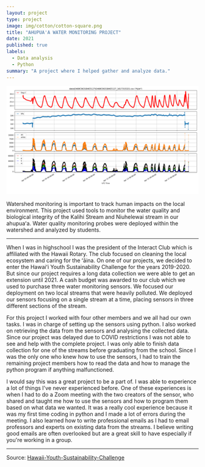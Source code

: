 ```yaml
---
layout: project
type: project
image: img/cotton/cotton-square.png
title: "AHUPUA'A WATER MONITORING PROJECT"
date: 2021
published: true
labels:
  - Data analysis
  - Python
summary: "A project where I helped gather and analyze data."
---
```


<img class="img-fluid" src="img/unknown.png">

Watershed monitoring is important to track human impacts on the local environment. This project used tools to monitor the water quality and biological integrity of the Kalihi Stream and Niuhelewai stream in our ahupuaʻa. Water quality monitoring probes were deployed within the watershed and analyzed by students.

<hr>

<p>
When I was in highschool I was the president of the Interact Club which is affiliated with the Hawaii Rotary. The club focused on cleaning the local ecosystem and caring for the ʻāina. On one of our projects, we decided to enter the Hawaiʻi Youth Sustainability Challenge for the years 2019-2020. But since our project requires a long data collection we were able to get an extension until 2021. A cash budget was awarded to our club which we used to purchase three water monitoring sensors. We focused our deployment on two local streams that were heavily polluted. We deployed our sensors focusing on a single stream at a time, placing sensors in three different sections of the stream.
</p>
<p>
For this project I worked with four other members and we all had our own tasks. I was in charge of setting up the sensors using python. I also worked on retrieving the data from the sensors and analysing the collected data. Since our project was delayed due to COVID restrictions I was not able to see and help with the complete project. I was only able to finish data collection for one of the streams before graduating from the school. Since I was the only one who knew how to use the sensors, I had to train the remaining project members how to read the data and how to manage the python program if anything malfunctioned. 
</p>
<p>
I would say this was a great project to be a part of. I was able to experience a lot of things I've never experienced before. One of these experiences is when I had to do a Zoom meeting with the two creators of the sensor, who shared and taught me how to use the sensors and how to program them based on what data we wanted. It was a really cool experience because it was my first time coding in python and I made a lot of errors during the meeting. I also learned how to write professional emails as I had to email professors and experts on existing data from the streams. I believe writing good emails are often overlooked but are a great skill to have especially if you're working in a group. 

</p>

<hr>

Source: <a href="https://sites.google.com/kupuhawaii.org/hysc-past-projects/past-projects-by-year/hysc-2020-2021?authuser=0"><i class="large github icon "></i>Hawaii-Youth-Sustainability-Challenge</a>
